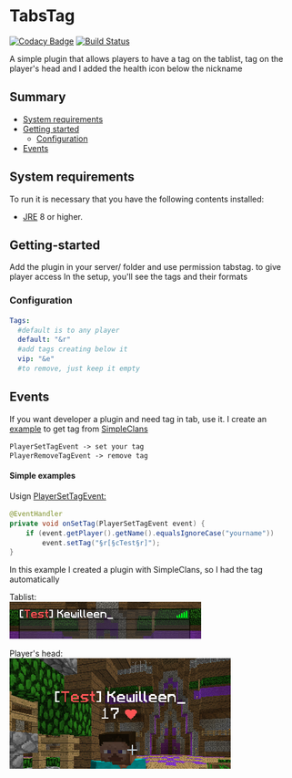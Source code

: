 # TabsTag
[![Codacy Badge](https://api.codacy.com/project/badge/Grade/4c73574104334e388f95a2ce5be6a750)](https://app.codacy.com/manual/Kewilleen/TabsTag?utm_source=github.com&utm_medium=referral&utm_content=Kewilleen/TabsTag&utm_campaign=Badge_Grade_Dashboard)
[![Build Status](https://travis-ci.org/Kewilleen/TabsTag.svg?branch=master)](https://travis-ci.org/Kewilleen/TabsTag)

A simple plugin that allows players to have a tag on the tablist, tag on the player's head and I added the health icon below the nickname

## Summary
  * [System requirements](#system-requirements)
  * [Getting started](#getting-started)
    * [Configuration](#configuration)
  * [Events](#events)
    

## System requirements
To run it is necessary that you have the following contents installed:
* [JRE](https://www.java.com/pt_BR/download/) 8 or higher.

## Getting-started
Add the plugin in your server/ folder and use permission tabstag.<tag> to give player access
In the setup, you'll see the tags and their formats

### Configuration
```yaml
Tags:
  #default is to any player
  default: "&r"
  #add tags creating below it
  vip: "&e"
  #to remove, just keep it empty
```

## Events
If you want developer a plugin and need tag in tab, use it. I create an [example](example/plugin-example) to get tag from [SimpleClans](https://github.com/marcelo-mason/SimpleClans)

```
PlayerSetTagEvent -> set your tag
PlayerRemoveTagEvent -> remove tag
```

#### Simple examples
 
Usign [PlayerSetTagEvent:](https://kewilleen.github.io/TabsTag/me/kewi/api/PlayerSetTagEvent.html)
```java
@EventHandler
private void onSetTag(PlayerSetTagEvent event) {
    if (event.getPlayer().getName().equalsIgnoreCase("yourname"))
        event.setTag("§r[§cTest§r]");
}
```
In this example I created a plugin with SimpleClans, so I had the tag automatically

Tablist:\
![alt text](example/img/tablist.png)

Player's head:\
![alt text](example/img/playerhead.png)
